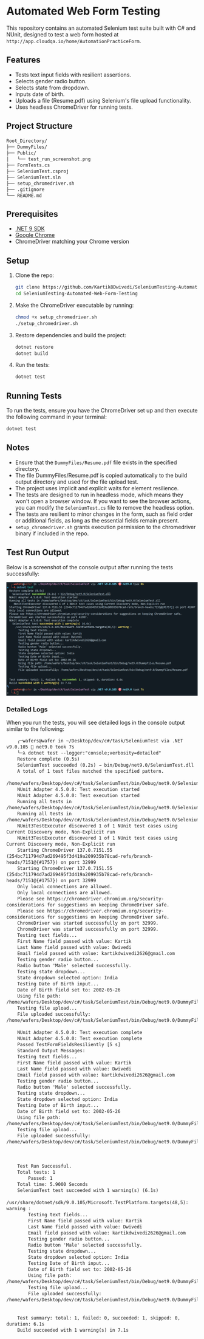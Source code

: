 # Automated Web Form Testing


This repository contains an automated Selenium test suite built with C# and NUnit, designed to test a web form hosted at `http://app.cloudqa.io/home/AutomationPracticeForm`.

## Features

- Tests text input fields with resilient assertions.
- Selects gender radio button.
- Selects state from dropdown.
- Inputs date of birth.
- Uploads a file (Resume.pdf) using Selenium's file upload functionality.
- Uses headless ChromeDriver for running tests.

## Project Structure

    Root_Directory/
    ├── DummyFiles/
    ├── Public/
    │   └── test_run_screenshot.png
    ├── FormTests.cs
    ├── SeleniumTest.csproj
    ├── SeleniumTest.sln
    ├── setup_chromedriver.sh
    ├── .gitignore
    └── README.md



## Prerequisites

- [.NET 9 SDK](https://dotnet.microsoft.com/download/dotnet/9.0)
- [Google Chrome](https://www.google.com/chrome/)
- ChromeDriver matching your Chrome version

## Setup

1. Clone the repo:
   ```bash
   git clone https://github.com/Kartik8Dwivedi/SeleniumTesting-Automated-Web-Form-Testing.git
   cd SeleniumTesting-Automated-Web-Form-Testing
    ```

2. Make the ChromeDriver executable by running:
   ```bash
   chmod +x setup_chromedriver.sh
   ./setup_chromedriver.sh
   ```

3. Restore dependencies and build the project:
   ```bash
   dotnet restore
   dotnet build
   ```

4. Run the tests:
   ```bash
   dotnet test
   ```
## Running Tests
To run the tests, ensure you have the ChromeDriver set up and then execute the following command in your terminal:

```bash
dotnet test
```
## Notes   
- Ensure that the `DummyFiles/Resume.pdf` file exists in the specified directory.
- The file DummyFiles/Resume.pdf is copied automatically to the build output directory and used for the file upload test.
- The project uses implicit and explicit waits for element resilience.
- The tests are designed to run in headless mode, which means they won't open a browser window. If you want to see the browser actions, you can modify the `SeleniumTest.cs` file to remove the headless option.
- The tests are resilient to minor changes in the form, such as field order or additional fields, as long as the essential fields remain present.
- `setup_chromedriver.sh` grants execution permission to the chromedriver binary if included in the repo.

## Test Run Output

Below is a screenshot of the console output after running the tests successfully:

![Test Run Screenshot](public/media1.png)

### Detailed Logs

When you run the tests, you will see detailed logs in the console output similar to the following:

```plaintext
    ╭─wafers@wafer in ~/Desktop/dev/c#/task/SeleniumTest via .NET v9.0.105 🎯 net9.0 took 7s
    ╰─λ dotnet test --logger:"console;verbosity=detailed"
    Restore complete (0.5s)
    SeleniumTest succeeded (0.2s) → bin/Debug/net9.0/SeleniumTest.dll
    A total of 1 test files matched the specified pattern.
    /home/wafers/Desktop/dev/c#/task/SeleniumTest/bin/Debug/net9.0/SeleniumTest.dll
    NUnit Adapter 4.5.0.0: Test execution started
    NUnit Adapter 4.5.0.0: Test execution started
    Running all tests in /home/wafers/Desktop/dev/c#/task/SeleniumTest/bin/Debug/net9.0/SeleniumTest.dll
    Running all tests in /home/wafers/Desktop/dev/c#/task/SeleniumTest/bin/Debug/net9.0/SeleniumTest.dll
    NUnit3TestExecutor discovered 1 of 1 NUnit test cases using Current Discovery mode, Non-Explicit run
    NUnit3TestExecutor discovered 1 of 1 NUnit test cases using Current Discovery mode, Non-Explicit run
    Starting ChromeDriver 137.0.7151.55 (254bc711794d7ad269495f3d419a209935b78cad-refs/branch-heads/7151@{#1757}) on port 32999
    Starting ChromeDriver 137.0.7151.55 (254bc711794d7ad269495f3d419a209935b78cad-refs/branch-heads/7151@{#1757}) on port 32999
    Only local connections are allowed.
    Only local connections are allowed.
    Please see https://chromedriver.chromium.org/security-considerations for suggestions on keeping ChromeDriver safe.
    Please see https://chromedriver.chromium.org/security-considerations for suggestions on keeping ChromeDriver safe.
    ChromeDriver was started successfully on port 32999.
    ChromeDriver was started successfully on port 32999.
    Testing text fields...
    First Name field passed with value: Kartik
    Last Name field passed with value: Dwivedi
    Email field passed with value: kartikdwivedi2626@gmail.com
    Testing gender radio button...
    Radio button 'Male' selected successfully.
    Testing state dropdown...
    State dropdown selected option: India
    Testing Date of Birth input...
    Date of Birth field set to: 2002-05-26
    Using file path: /home/wafers/Desktop/dev/c#/task/SeleniumTest/bin/Debug/net9.0/DummyFiles/Resume.pdf
    Testing file upload...
    File uploaded successfully: /home/wafers/Desktop/dev/c#/task/SeleniumTest/bin/Debug/net9.0/DummyFiles/Resume.pdf

    NUnit Adapter 4.5.0.0: Test execution complete
    NUnit Adapter 4.5.0.0: Test execution complete
    Passed TestFormFieldsResiliently [5 s]
    Standard Output Messages:
    Testing text fields...
    First Name field passed with value: Kartik
    Last Name field passed with value: Dwivedi
    Email field passed with value: kartikdwivedi2626@gmail.com
    Testing gender radio button...
    Radio button 'Male' selected successfully.
    Testing state dropdown...
    State dropdown selected option: India
    Testing Date of Birth input...
    Date of Birth field set to: 2002-05-26
    Using file path: /home/wafers/Desktop/dev/c#/task/SeleniumTest/bin/Debug/net9.0/DummyFiles/Resume.pdf
    Testing file upload...
    File uploaded successfully: /home/wafers/Desktop/dev/c#/task/SeleniumTest/bin/Debug/net9.0/DummyFiles/Resume.pdf



    Test Run Successful.
    Total tests: 1
        Passed: 1
    Total time: 5.9000 Seconds
    SeleniumTest test succeeded with 1 warning(s) (6.1s)
        /usr/share/dotnet/sdk/9.0.105/Microsoft.TestPlatform.targets(48,5): warning : 
        Testing text fields...
        First Name field passed with value: Kartik
        Last Name field passed with value: Dwivedi
        Email field passed with value: kartikdwivedi2626@gmail.com
        Testing gender radio button...
        Radio button 'Male' selected successfully.
        Testing state dropdown...
        State dropdown selected option: India
        Testing Date of Birth input...
        Date of Birth field set to: 2002-05-26
        Using file path: /home/wafers/Desktop/dev/c#/task/SeleniumTest/bin/Debug/net9.0/DummyFiles/Resume.pdf
        Testing file upload...
        File uploaded successfully: /home/wafers/Desktop/dev/c#/task/SeleniumTest/bin/Debug/net9.0/DummyFiles/Resume.pdf
        

    Test summary: total: 1, failed: 0, succeeded: 1, skipped: 0, duration: 6.1s
    Build succeeded with 1 warning(s) in 7.1s
```